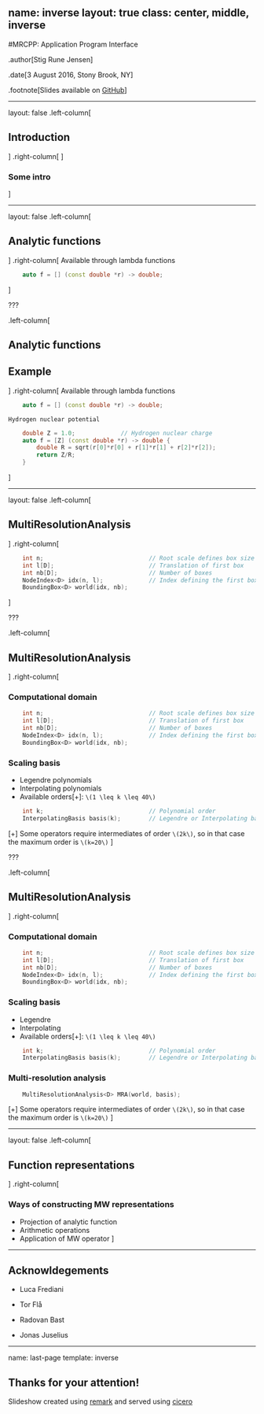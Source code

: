 name: inverse
layout: true
class: center, middle, inverse
---
#MRCPP: Application Program Interface

.author[Stig Rune Jensen]

.date[3 August 2016, Stony Brook, NY]

.footnote[Slides available on [GitHub](https://github.com/stigrj/mrcpp-api-talk)]

---
layout: false
.left-column[
## Introduction
]
.right-column[
]
### Some intro
]

---

layout: false
.left-column[
## Analytic functions
]
.right-column[
    Available through lambda functions
```cpp
    auto f = [] (const double *r) -> double;
```
]

???

.left-column[
## Analytic functions
## Example
]
.right-column[
    Available through lambda functions
```cpp
    auto f = [] (const double *r) -> double;
```

    Hydrogen nuclear potential

```cpp
    double Z = 1.0;             // Hydrogen nuclear charge
    auto f = [Z] (const double *r) -> double {
        double R = sqrt(r[0]*r[0] + r[1]*r[1] + r[2]*r[2]);
        return Z/R;
    }
```
]

---

layout: false
.left-column[
## MultiResolutionAnalysis
]
.right-column[
```cpp
    int n;                              // Root scale defines box size 2^{-n}
    int l[D];                           // Translation of first box
    int nb[D];                          // Number of boxes
    NodeIndex<D> idx(n, l);             // Index defining the first box
    BoundingBox<D> world(idx, nb);
```
]

???

.left-column[
## MultiResolutionAnalysis
]
.right-column[
### Computational domain
```cpp
    int n;                              // Root scale defines box size 2^{-n}
    int l[D];                           // Translation of first box
    int nb[D];                          // Number of boxes
    NodeIndex<D> idx(n, l);             // Index defining the first box
    BoundingBox<D> world(idx, nb);
```
### Scaling basis
 * Legendre polynomials
 * Interpolating polynomials
 * Available orders[+]: `\(1 \leq k \leq 40\)`
```cpp
    int k;                              // Polynomial order
    InterpolatingBasis basis(k);        // Legendre or Interpolating basis
```

[+] Some operators require intermediates of order `\(2k\)`, so in that case the
maximum order is `\(k=20\)`
]

???

.left-column[
## MultiResolutionAnalysis
]
.right-column[
### Computational domain
```cpp
    int n;                              // Root scale defines box size 2^{-n}
    int l[D];                           // Translation of first box
    int nb[D];                          // Number of boxes
    NodeIndex<D> idx(n, l);             // Index defining the first box
    BoundingBox<D> world(idx, nb);
```
### Scaling basis
 * Legendre
 * Interpolating
 * Available orders[+]: `\(1 \leq k \leq 40\)`
```cpp
    int k;                              // Polynomial order
    InterpolatingBasis basis(k);        // Legendre or Interpolating basis
```

### Multi-resolution analysis
```cpp
    MultiResolutionAnalysis<D> MRA(world, basis);
```

[+] Some operators require intermediates of order `\(2k\)`, so in that case the
maximum order is `\(k=20\)`
]

---

layout: false
.left-column[
## Function representations
]
.right-column[

### Ways of constructing MW representations
* Projection of analytic function
* Arithmetic operations
* Application of MW operator
]

---

## Acknowldegements

- Luca Frediani

- Tor Flå

- Radovan Bast

- Jonas Juselius

---

name: last-page
template: inverse

## Thanks for your attention!

Slideshow created using [remark] and served using [cicero]

[remark]: https://github.com/gnab/remark
[cicero]: https://github.com/bast/cicero
